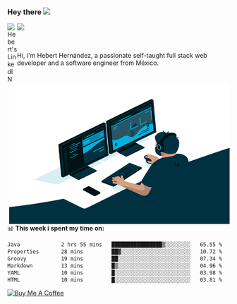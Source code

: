 ### Hey there <img src="https://media.giphy.com/media/hvRJCLFzcasrR4ia7z/giphy.gif" width="25px">
<a href="https://www.linkedin.com/in/evertcode/" target="_blank">
  <img align="left" alt="Hebert's LinkedIN" width="22px" src="https://raw.githubusercontent.com/peterthehan/peterthehan/master/assets/linkedin.svg" />
</a>

![](https://visitor-badge.glitch.me/badge?page_id=evertcode.evertcode)

<br />

Hi, i'm Hebert Hernández, a passionate self-taught full stack web developer and a software engineer from México.

<img align="right" alt="GIF" src="https://github.com/evertcode/evertcode/blob/master/code.gif?raw=true" width="500" height="320" />

📊 **This week i spent my time on:**

<!--START_SECTION:waka-->

```text
Java             2 hrs 55 mins   ████████████████▒░░░░░░░░   65.55 %
Properties       28 mins         ██▓░░░░░░░░░░░░░░░░░░░░░░   10.72 %
Groovy           19 mins         ██░░░░░░░░░░░░░░░░░░░░░░░   07.34 %
Markdown         13 mins         █▒░░░░░░░░░░░░░░░░░░░░░░░   04.96 %
YAML             10 mins         █░░░░░░░░░░░░░░░░░░░░░░░░   03.98 %
HTML             10 mins         █░░░░░░░░░░░░░░░░░░░░░░░░   03.81 %
```

<!--END_SECTION:waka-->

<a href="https://www.buymeacoffee.com/evertcode" target="_blank"><img src="https://cdn.buymeacoffee.com/buttons/v2/default-red.png" alt="Buy Me A Coffee" width="150" ></a>

